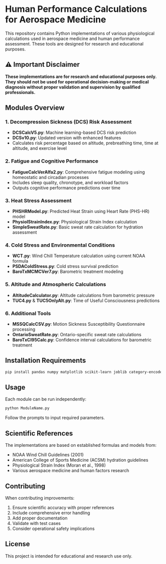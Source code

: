 # Human Performance Calculations for Aerospace Medicine

This repository contains Python implementations of various physiological calculations used in aerospace medicine and human performance assessment. These tools are designed for research and educational purposes.

## ⚠️ Important Disclaimer

**These implementations are for research and educational purposes only. They should not be used for operational decision-making or medical diagnosis without proper validation and supervision by qualified professionals.**

## Modules Overview

### 1. Decompression Sickness (DCS) Risk Assessment
- **DCSCalcV5.py**: Machine learning-based DCS risk prediction
- **DCSv10.py**: Updated version with enhanced features
- Calculates risk percentage based on altitude, prebreathing time, time at altitude, and exercise level

### 2. Fatigue and Cognitive Performance
- **FatigueCalcVerAlfa2.py**: Comprehensive fatigue modeling using homeostatic and circadian processes
- Includes sleep quality, chronotype, and workload factors
- Outputs cognitive performance predictions over time

### 3. Heat Stress Assessment
- **PHSHRModel.py**: Predicted Heat Strain using Heart Rate (PHS-HR) model
- **PhysiolStrainIndex.py**: Physiological Strain Index calculation
- **SimpleSweatRate.py**: Basic sweat rate calculation for hydration assessment

### 4. Cold Stress and Environmental Conditions
- **WCT.py**: Wind Chill Temperature calculation using current NOAA formula
- **PSDAColdStress.py**: Cold stress survival prediction
- **BaroTxMCMCVer7.py**: Barometric treatment modeling

### 5. Altitude and Atmospheric Calculations
- **AltitudeCalculator.py**: Altitude calculations from barometric pressure
- **TUC4.py** & **TUC5OnlyAlt.py**: Time of Useful Consciousness predictions

### 6. Additional Tools
- **MSSQCalcCSV.py**: Motion Sickness Susceptibility Questionnaire processing
- **OntarioSweatRate.py**: Ontario-specific sweat rate calculations
- **BaroTxCI95Calc.py**: Confidence interval calculations for barometric treatment

## Installation Requirements

```bash
pip install pandas numpy matplotlib scikit-learn joblib category-encoders
```

## Usage

Each module can be run independently:

```bash
python ModuleName.py
```

Follow the prompts to input required parameters.

## Scientific References

The implementations are based on established formulas and models from:
- NOAA Wind Chill Guidelines (2001)
- American College of Sports Medicine (ACSM) hydration guidelines
- Physiological Strain Index (Moran et al., 1998)
- Various aerospace medicine and human factors research

## Contributing

When contributing improvements:
1. Ensure scientific accuracy with proper references
2. Include comprehensive error handling
3. Add proper documentation
4. Validate with test cases
5. Consider operational safety implications

## License

This project is intended for educational and research use only.

